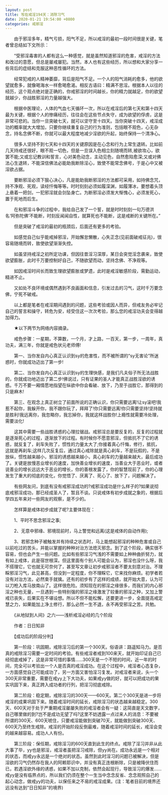```yaml
---
layout: post
title: 写在戒淫194天：消除习气
date: 2020-01-21 19:54:00 +0800
categories: 戒邪淫
---
```


　　由于邪淫多年，精气亏损，阳气不足，所以戒淫的最初一段时间很是关键，笔者曾总结如下文所示：
　　“受邪淫毒害的人都有这么一种感觉，就是虽然知道邪淫的危害，戒淫的方法和改过的意愿，但总是屡戒屡犯。当然，本人也有这些经历，所以想和大家分享一些背后的症结和克服这种恶性循环的方法。
　　经常犯戒的人精神萎靡，背后是阳气不足。一个人的阳气消耗的愈多，他的欲望就愈多，就像喝海水一样愈喝愈渴。相反古语曰：精满不思淫。根据本人以往的经历，这个观点绝对是正确的，你戒邪淫的时间越长，你的精力就越足，你的欲望就越少，你战胜邪淫的力量越强大。
　　根据中医理论，人体的气血七天循环一次，所以在戒淫后的第七天和第十四天最为关键，根据个人的惨痛经历，往往会在这些节点失守，成为欲望的俘虏，这是非常可悲的。当你一旦突破七天，就可以坚守至十四天。当你突破十四天，戒淫成功的概率就大大增加，只要你继续重复自己的行为准则，包括眼不观色，心无杂念，持名念佛不断，你就可以最大程度地减少淫欲的升起，始终保持一个清净心。
　　很多人坚持不到七天和十四天的关键原因是在心念和行为上常生退转。比如前几天持戒还很好，眼不观一切色，但是一旦误入色相立刻随境而转,被欲攻心，欲罢不能;又或忘记教训和誓言，心对美色动念，主动见色，自然愈陷愈深;又或对佛法心生退转，不能深信佛法必能助我断除淫心，致使不能常念佛号，于是心中又被淫欲占据。
　　要断邪淫必须下狠心决心，凡是能助我断邪淫的方法都可采用，如持佛念咒，持不净观、死观，读经忏悔等等。时时刻刻必须如履深渊，如履薄冰，要想着头顶上悬着一把剑，一犯邪淫就会剑坠身亡。为断邪淫必须发大惭愧心，必须发死心，置于死地而后生。
　　在和邪淫斗争的过程中，我给自己发了一个誓，就是时时刻刻一句万德洪名‘阿弥陀佛’不能断，时刻反闻闻自性，就算死也不能断，这是戒断的关键所在。”
　　但是突破了戒淫的最初的瓶颈后，后面还有更多的考验。
　　如感觉自己似乎能戒掉邪淫，开始懈怠懒散，心失正念(见前面破戒征兆)，很容易随境而转，致使欲望渐渐失控。
　　如虽坚持戒淫之初所定功课，但因往昔淫习深厚，某日会突觉淫念袭来，致使欲望膨胀，此时千万要控制好自己，不随欲望而动，坚持念佛、不净观等。
　　如因戒淫时间长而致生理欲望膨胀或梦遗，此时是戒淫敏感阶段，需勤运动，精进不止。
　　又如处不良环境或偶然遇到不良画面和信息，引发过去的习气，这时千万要念佛，宁死不破戒。
　　以上都是笔者在戒淫期间遇到的问题，这些考验或因人而异，但戒友务必牢记自己的誓言和操守，转危为安，经受住这一次次考验，那么您的戒淫功夫会变得越加得力。
　　★以下两节为网络内容摘录。
　　戒色步骤：一星期，不算数，一个月，才上路，一百天，第一步，一周年，真功夫，满三年，你就是戒色状元老师傅!
　　第一、当你发自内心真正认识到sy的危害性，而不被所谓的“sy无害论”所迷惑时，你就成功迈出了第一步!
　　第二、当你发自内心真正认识到sy的生理快感，是我们凡夫俗子所无法战胜的，你就成功地迈出了第二步!佛说过，只有证果的圣人才能真正战胜淫欲的诱惑。千万不要一厢情愿地指望在纵欲中你会看破、放下，乃至于战胜它，那得到的只是麻木!
　　第三、在观念上真正树立了前面所说的正确认识，你只需要远离!让sy滚吧!我惹不起你，我躲开你，我不跟你玩了，拜拜了!你只需要远离!你只需要坚持!坚持就是胜利!我远离你，我忽略你，我忘掉你，我就这样战胜你!上瘾性就需要冷处理，需要淡化!
　　这其中需要一些战胜诱惑的心理拉锯战。戒邪淫总是要反复的，反复的过程就是逐渐死心的过程，逐渐放下的过程。有时候你不愿意邪淫，但抵抗不了它的诱惑，就反复了，刹车失败了，惯性的力量太大了;你接着真心忏悔，修行，抵抗，这就是再刹车;这样几次反复后，通过真心戒除就是真心刹车，不是玩假的，不是放纵，惯性越来越小，邪淫的诱惑越来越小，真心刹车的力量越来越大，最后成功了。关键是放慢恶业增长的速度，加快善业增长的速度，当善业大于恶业时，或者说善业的增长远远大于恶业的增长，你的善根发露了，你的智慧现前了，你的心理发生了重大的彻底的变化，你觉悟了、厌离了、死心了、放下了，问题解决了。
　　有些网友问，到底有没有戒邪淫成功的?戒邪淫成功是什么样子的?如果说彻底戒邪淫成功，那已经成圣人了，暂且不谈。只说戒体有初步成就之象的，根据后学四五年来对一些网友的观察，是不少的。
　　怎样算是戒体初步成就了呢?主要体现在：
　　1、平时不思念邪淫之事;
　　2、无意中邪缘、邪境现前时，马上警觉和远离(这是戒体的自动作用);
　　3、若邪念种子被触发并有持续之状态时，马上能想起邪淫的种种危害或自己以前吃过的苦头，并能以掌握的种种对治方法熄灭邪念。到了这个阶段，确实很不容易，但也会产生一些问题。比如有些邪淫习气浅的不需要如上种种曲折努力，就有如上戒体，此是宿世根深。但这里面有个别人可能会认为，邪淫也没什么呀，我不搭理它，它也就无可奈何了，甚至写文章让初步戒邪淫者不要太刻意对治。不理睬邪淫习气，此见甚高，但没到一定程度，你不理睬它，它来找你麻烦。初学者若没有对治方法，必然束手就擒。还有的初步有了这样的成绩，就开始大意，认为可以刀枪入库马放南山了。这样很危险。须知现在的邪淫之缘很多，而我们的内心邪淫之种也无量，一旦遇到一些特别强的邪淫之缘激发了较重的邪淫之种，又加上警戒已丧失，后果实在不堪设想。所以不但不能松懈，还要更进一步，全面提高戒定慧之力，如果能加上净土修行，那么必然一生不退，永不再受邪淫之苦。共勉。
　　《从地狱到人间》之六——浅析戒淫必经的几个阶段
　　作者：日日知非
　　【成功后的阶段分判】
　　第一阶段：巩固期，戒除淫习后的第一个300天。俗语讲：路遥知马力。是否真的戒除淫习需要一定时间的考验。有些戒淫者戒到100来天，就开始印证自己已经彻底戒掉了，这是非常可惜的事情……300天是一个不短的时间，近一年的时间，完全可以考验出一个人是否真的戒淫成功。在这个过程中，戒淫者心态复杂，一方面感觉自己可能成功了，另一方面又害怕淫习复发。对戒淫者来说，头一个300天非常重要，需要在戒yy上下大功夫，如果戒yy做的好，就可以把成功的果实巩固下来，真正跨入成功者的行列，把淫习彻底戒除。
　　第二阶段：稳定期，戒除淫习的300天——600天。第二个300天是进一步将戒淫的成果巩固下来。随着戒淫时间的延长，戒除淫习的状态越来越稳定。300天、600天对于处于严重期戒淫屡屡失败的戒淫者会有一疑：这简直是天文数字，自己哪里做的到?岂不是成功无望了吗?这里不妨透露一点过来人的消息：不要被所谓的300天、600天唬住，只要戒淫能做到突破70天，就能做到突破300天、600天乃至终生戒除。戒淫的开始阶段反倒最难，随着戒淫时间的延长，戒淫会变的越来越容易。成功人人有份。
　　第三阶段：保任期，戒除淫习的600天直到此生的终点。戒除了淫习并非从此大事了毕，yy也是邪淫，戒淫者虽把淫习戒除，但yy尚在。成功永远是一个相对的状态，而戒yy永远是一个绝对的状态。虽然到此时淫习的问题已被解决，但是淫欲的习气仍然存在我人的阿赖耶识中，并没有真正连根断除，只是被降伏住而已，若遇淫欲外缘的诱惑，如果不加以克制，依然会起现行，导致淫习的爆发……戒yy是没有临界点的，所以我们仍须在整个一生当中念念反省、念念观照自己的起心动念，做戒yy的功夫，以保任来之不易的戒淫成果。(注：笔者目前的境界还远没有达到“日日知非”的境界)